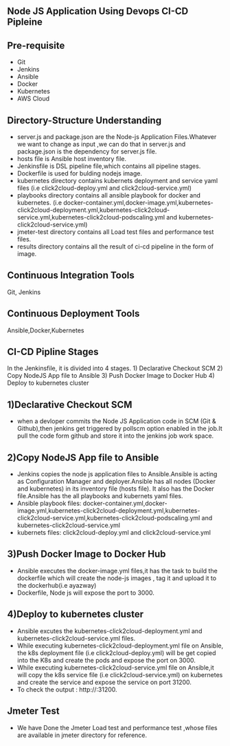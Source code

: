Node JS Application Using Devops CI-CD Pipleine
------------------------------------------------

Pre-requisite
-----------------
  - Git
  - Jenkins
  - Ansible
  - Docker
  - Kubernetes 
  - AWS Cloud
 
 Directory-Structure Understanding
 -------------------------------------
  - server.js and package.json are the Node-js Application Files.Whatever we want to change as input ,we can do that in server.js and package.json is the dependency for server.js file.
  - hosts file is Ansible host inventory file.
  - Jenkinsfile is DSL pipeline file,which contains all pipeline stages.
  - Dockerfile is used for bulding nodejs image.
  - kubernetes directory contains kubernets deployment and service  yaml files (i.e  click2cloud-deploy.yml and click2cloud-service.yml)
  - playbooks directory contains all ansible playbook for docker and kubernetes. (i.e docker-container.yml,docker-image.yml,kubernetes-click2cloud-deployment.yml,kubernetes-click2cloud-service.yml,kubernetes-click2cloud-podscaling.yml and kubernetes-click2cloud-service.yml) 
  - jmeter-test directory contains all Load test files and performance test files.
  - results directory contains all the result of ci-cd pipeline in the form of image.
  
  Continuous Integration Tools
  -----------------------------
  Git, Jenkins
  
  Continuous Deployment Tools
  ----------------------------
  Ansible,Docker,Kubernetes
  
  CI-CD Pipline Stages
  ---------------------
  In the Jenkinsfile, it is divided into 4 stages.
     1) Declarative Checkout SCM
     2) Copy NodeJS App file to Ansible
     3) Push Docker Image to Docker Hub
     4) Deploy to kubernetes cluster
     
  1)Declarative Checkout SCM
  ---------------------------
   - when a devloper commits the Node JS Application code in SCM (Git & Github),then jenkins get triggered by pollscm option enabled in the job.It pull the code form github and store it into the jenkins job work space.
  
  2)Copy NodeJS App file to Ansible
  ---------------------------------
   - Jenkins copies the node js application files to Ansible.Ansible is acting as Configuration Manager and deployer.Ansible has all nodes (Docker and kubernetes) in its inventory file (hosts file). It also has the Docker file.Ansible has the all playbooks and kubernets yaml files.
   - Ansible playbook files:  docker-container.yml,docker-image.yml,kubernetes-click2cloud-deployment.yml,kubernetes-click2cloud-service.yml,kubernetes-click2cloud-podscaling.yml and kubernetes-click2cloud-service.yml
   - kubernets files: click2cloud-deploy.yml and click2cloud-service.yml
                     
  3)Push Docker Image to Docker Hub
  --------------------------------
  - Ansible executes the docker-image.yml files,it has the task to build the dockerfile which will create the node-js images , tag it and upload it to the dockerhub(i.e ayazway)
  - Dockerfile, Node js will expose the port to 3000.
  
  
  4)Deploy to kubernetes cluster
  -----------------------------
  - Ansible excutes the kubernetes-click2cloud-deployment.yml and kubernetes-click2cloud-service.yml files. 
  - While executing kubernetes-click2cloud-deployment.yml file on Ansible, the k8s deployment file (i.e click2cloud-deploy.yml) will be get copied into the K8s and create       the pods and expose the port on 3000.
  - While executing kubernetes-click2cloud-service.yml file on Ansible,it will copy the k8s service file (i.e click2cloud-service.yml) on kubernetes and create the service and expose the service on port 31200.
  - To check the output : http://<K8s-Master-IP>:31200.
  
  Jmeter Test
  -------------
  - We have Done the Jmeter Load test and performance test ,whose files are available in jmeter directory for reference. 
      
    
   
  
  




